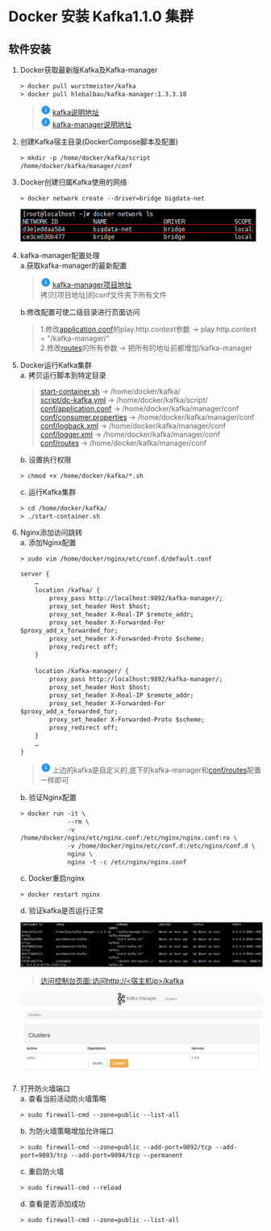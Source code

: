 # Docker 安装 Kafka1.1.0 集群

## 软件安装

1.  Docker获取最新版Kafka及Kafka-manager<br>

    ```命令
    > docker pull wurstmeister/kafka
    > docker pull hlebalbau/kafka-manager:1.3.3.18
    ```

    > ![info][info] [kafka说明地址][wurstmeister/kafka地址]<br>
    > ![info][info] [kafka-manager说明地址][hlebalbau/kafka-manager地址]<br>

2.  创建Kafka宿主目录(DockerCompose脚本及配置)<br>

    ```命令
    > mkdir -p /home/docker/kafka/script /home/docker/kafka/manager/conf
    ```

3.  Docker创建归属Kafka使用的网络<br>

    ```命令
    > docker network create --driver=bridge bigdata-net
    ```

    ![第3步](images/10_3_1.png)<br>

4.  kafka-manager配置处理<br>
    a.获取kafka-manager的最新配置<br>

    > ![info][info] [kafka-manager项目地址][kafka-manager项目地址]<br>
    > 拷贝\[项目地址\]的conf文件夹下所有文件

    b.修改配置可使二级目录进行页面访问<br>

    >1.修改[application.conf](files/10/conf/application.conf)的play.http.context参数 -> play.http.context = "/kafka-manager/"<br>
    >2.修改[routes](files/10/conf/routes)的所有参数 -> 把所有的地址前都增加/kafka-manager<br>

5.  Docker运行Kafka集群<br>
    a. 拷贝运行脚本到特定目录<br>

    > [start-container.sh](files/10/start-container.sh) -> /home/docker/kafka/<br>
    > [script/dc-kafka.yml](files/10/script/dc-kafka.yml) -> /home/docker/kafka/script/<br>
    > [conf/application.conf](files/10/conf/application.conf) -> /home/docker/kafka/manager/conf<br>
    > [conf/consumer.properties](files/10/conf/consumer.properties) -> /home/docker/kafka/manager/conf<br>
    > [conf/logback.xml](files/10/conf/logback.xml) -> /home/docker/kafka/manager/conf<br>
    > [conf/logger.xml](files/10/conf/logger.xml) -> /home/docker/kafka/manager/conf<br>
    > [conf/routes](files/10/conf/routes) -> /home/docker/kafka/manager/conf<br>

    b. 设置执行权限<br>

    ```命令
    > chmod +x /home/docker/kafka/*.sh
    ```

    c. 运行Kafka集群<br>

    ```命令
    > cd /home/docker/kafka/
    > ./start-container.sh
    ```

6.  Nginx添加访问跳转<br>
    a. 添加Nginx配置<br>

    ```命令
    > sudo vim /home/docker/nginx/etc/conf.d/default.conf
    ```

    ```内容
    server {
        …
        location /kafka/ {
            proxy_pass http://localhost:9892/kafka-manager/;
            proxy_set_header Host $host;
            proxy_set_header X-Real-IP $remote_addr;
            proxy_set_header X-Forwarded-For $proxy_add_x_forwarded_for;
            proxy_set_header X-Forwarded-Proto $scheme;
            proxy_redirect off;
        }
    
        location /kafka-manager/ {
            proxy_pass http://localhost:9892/kafka-manager/;
            proxy_set_header Host $host;
            proxy_set_header X-Real-IP $remote_addr;
            proxy_set_header X-Forwarded-For $proxy_add_x_forwarded_for;
            proxy_set_header X-Forwarded-Proto $scheme;
            proxy_redirect off;
        }
        …
    }
    ```

    >![info][info] 上边的kafka是自定义的,底下的kafka-manager和[conf/routes](files/10/conf/routes)配置一样即可<br>

    b. 验证Nginx配置<br>

    ```命令
    > docker run -it \
                 --rm \
                 -v /home/docker/nginx/etc/nginx.conf:/etc/nginx/nginx.conf:ro \
                 -v /home/docker/nginx/etc/conf.d:/etc/nginx/conf.d \
                 nginx \
                 nginx -t -c /etc/nginx/nginx.conf
    ```

    c. Docker重启nginx<br>

    ```命令
    > docker restart nginx
    ```

    d. 验证kafka是否运行正常<br>

    ![第6步-d-1](images/10_6_d_1.png)<br>

    > [访问控制台页面:访问http\://\<宿主机ip>/kafka](http://ep.cn/kafka)<br>

    ![第6步-d-2](images/10_6_d_2.png)<br>

7. 打开防火墙端口<br>
    a. 查看当前活动防火墙策略<br>

    ```命令
    > sudo firewall-cmd --zone=public --list-all
    ```

    b. 为防火墙策略增加允许端口<br>

    ```命令
    > sudo firewall-cmd --zone=public --add-port=9092/tcp --add-port=9093/tcp --add-port=9094/tcp --permanent
    ```

    c. 重启防火墙<br>

    ```命令
    > sudo firewall-cmd --reload
    ```

    d. 查看是否添加成功<br>

    ```命令
    > sudo firewall-cmd --zone=public --list-all
    ```

[wurstmeister/kafka地址]: https://hub.docker.com/r/wurstmeister/kafka/
[hlebalbau/kafka-manager地址]: https://hub.docker.com/r/hlebalbau/kafka-manager/
[kafka-manager项目地址]: https://github.com/yahoo/kafka-manager
[info]: /images/info.png
